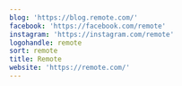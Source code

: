 ```yaml
---
blog: 'https://blog.remote.com/'
facebook: 'https://facebook.com/remote'
instagram: 'https://instagram.com/remote'
logohandle: remote
sort: remote
title: Remote
website: 'https://remote.com/'
---
```

